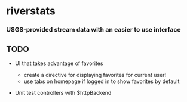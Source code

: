 
# riverstats
### USGS-provided stream data with an easier to use interface

## TODO
* UI that takes advantage of favorites
	* create a directive for displaying favorites for current user!
	* use tabs on homepage if logged in to show favorites by default 

* Unit test controllers with $httpBackend

